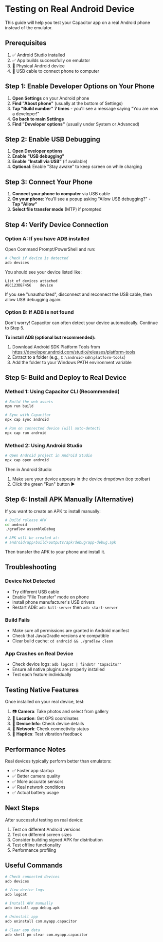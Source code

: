 # Testing on Real Android Device

This guide will help you test your Capacitor app on a real Android phone instead of the emulator.

## Prerequisites

1. ✅ Android Studio installed
2. ✅ App builds successfully on emulator
3. 📱 Physical Android device
4. 🔌 USB cable to connect phone to computer

## Step 1: Enable Developer Options on Your Phone

1. **Open Settings** on your Android phone
2. **Find "About phone"** (usually at the bottom of Settings)
3. **Tap "Build number" 7 times** - you'll see a message saying "You are now a developer!"
4. **Go back to main Settings**
5. **Find "Developer options"** (usually under System or Advanced)

## Step 2: Enable USB Debugging

1. **Open Developer options**
2. **Enable "USB debugging"**
3. **Enable "Install via USB"** (if available)
4. **Optional**: Enable "Stay awake" to keep screen on while charging

## Step 3: Connect Your Phone

1. **Connect your phone to computer** via USB cable
2. **On your phone**: You'll see a popup asking "Allow USB debugging?" - **Tap "Allow"**
3. **Select file transfer mode** (MTP) if prompted

## Step 4: Verify Device Connection

### Option A: If you have ADB installed
Open Command Prompt/PowerShell and run:
```bash
# Check if device is detected
adb devices
```

You should see your device listed like:
```
List of devices attached
ABC123DEF456    device
```

If you see "unauthorized", disconnect and reconnect the USB cable, then allow USB debugging again.

### Option B: If ADB is not found
Don't worry! Capacitor can often detect your device automatically. Continue to Step 5.

**To install ADB (optional but recommended):**
1. Download Android SDK Platform Tools from https://developer.android.com/studio/releases/platform-tools
2. Extract to a folder (e.g., `C:\android-sdk\platform-tools`)
3. Add the folder to your Windows PATH environment variable

## Step 5: Build and Deploy to Real Device

### Method 1: Using Capacitor CLI (Recommended)
```bash
# Build the web assets
npm run build

# Sync with Capacitor
npx cap sync android

# Run on connected device (will auto-detect)
npx cap run android
```

### Method 2: Using Android Studio
```bash
# Open Android project in Android Studio
npx cap open android
```
Then in Android Studio:
1. Make sure your device appears in the device dropdown (top toolbar)
2. Click the green "Run" button ▶️

## Step 6: Install APK Manually (Alternative)

If you want to create an APK to install manually:

```bash
# Build release APK
cd android
./gradlew assembleDebug

# APK will be created at:
# android/app/build/outputs/apk/debug/app-debug.apk
```

Then transfer the APK to your phone and install it.

## Troubleshooting

### Device Not Detected
- Try different USB cable
- Enable "File Transfer" mode on phone
- Install phone manufacturer's USB drivers
- Restart ADB: `adb kill-server` then `adb start-server`

### Build Fails
- Make sure all permissions are granted in Android manifest
- Check that Java/Gradle versions are compatible
- Clear build cache: `cd android && ./gradlew clean`

### App Crashes on Real Device
- Check device logs: `adb logcat | findstr "Capacitor"`
- Ensure all native plugins are properly installed
- Test each feature individually

## Testing Native Features

Once installed on your real device, test:

1. 📷 **Camera**: Take photos and select from gallery
2. 📍 **Location**: Get GPS coordinates
3. 📱 **Device Info**: Check device details
4. 📶 **Network**: Check connectivity status
5. 📳 **Haptics**: Test vibration feedback

## Performance Notes

Real devices typically perform better than emulators:
- ✅ Faster app startup
- ✅ Better camera quality
- ✅ More accurate sensors
- ✅ Real network conditions
- ✅ Actual battery usage

## Next Steps

After successful testing on real device:
1. Test on different Android versions
2. Test on different screen sizes
3. Consider building signed APK for distribution
4. Test offline functionality
5. Performance profiling

## Useful Commands

```bash
# Check connected devices
adb devices

# View device logs
adb logcat

# Install APK manually
adb install app-debug.apk

# Uninstall app
adb uninstall com.myapp.capacitor

# Clear app data
adb shell pm clear com.myapp.capacitor
```
